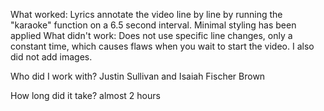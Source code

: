 What worked:
     Lyrics annotate the video line by line by running the "karaoke" function on a 6.5 second interval. Minimal styling has been applied
What didn't work:
     Does not use specific line changes, only a constant time, which causes flaws when you wait to start the video. I also did not add images.

Who did I work with?
    Justin Sullivan and Isaiah Fischer Brown

How long did it take?
    almost 2 hours